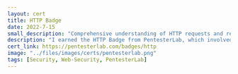 ```yaml
---
layout: cert
title: HTTP Badge
date: 2022-7-15
small_description: "Comprehensive understanding of HTTP requests and responses."
description: "I earned the HTTP Badge from PentesterLab, which involved completing a series of exercises designed to cover how to send specific HTTP requests. This certification helped me gain a comprehensive understanding of HTTP requests and responses, enhancing my skills in web security and penetration testing."
cert_link: https://pentesterlab.com/badges/http
image: "../files/images/certs/pentesterlab.png"
tags: [Security, Web-Security, PentesterLab]
---
```


